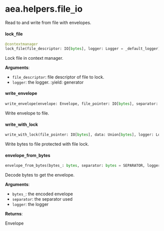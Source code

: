 <a name="aea.helpers.file_io"></a>
# aea.helpers.file`_`io

Read to and write from file with envelopes.

<a name="aea.helpers.file_io.lock_file"></a>
#### lock`_`file

```python
@contextmanager
lock_file(file_descriptor: IO[bytes], logger: Logger = _default_logger) -> Generator
```

Lock file in context manager.

**Arguments**:

- `file_descriptor`: file descriptor of file to lock.
- `logger`: the logger.
:yield: generator

<a name="aea.helpers.file_io.write_envelope"></a>
#### write`_`envelope

```python
write_envelope(envelope: Envelope, file_pointer: IO[bytes], separator: bytes = SEPARATOR, logger: Logger = _default_logger) -> None
```

Write envelope to file.

<a name="aea.helpers.file_io.write_with_lock"></a>
#### write`_`with`_`lock

```python
write_with_lock(file_pointer: IO[bytes], data: Union[bytes], logger: Logger = _default_logger) -> None
```

Write bytes to file protected with file lock.

<a name="aea.helpers.file_io.envelope_from_bytes"></a>
#### envelope`_`from`_`bytes

```python
envelope_from_bytes(bytes_: bytes, separator: bytes = SEPARATOR, logger: Logger = _default_logger) -> Optional[Envelope]
```

Decode bytes to get the envelope.

**Arguments**:

- `bytes_`: the encoded envelope
- `separator`: the separator used
- `logger`: the logger

**Returns**:

Envelope

